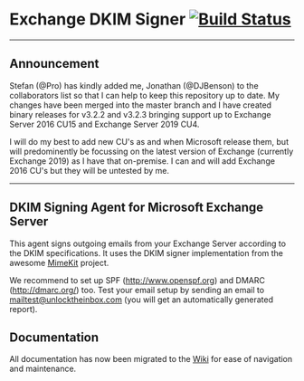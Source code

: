 ﻿Exchange DKIM Signer [![Build Status](https://travis-ci.org/Pro/dkim-exchange.png?branch=master)](https://travis-ci.org/Pro/dkim-exchange)
=============

-----------------------------------------------------------------------------------------------------------------------

## Announcement

Stefan (@Pro) has kindly added me, Jonathan (@DJBenson) to the collaborators list so that I can help to keep this repository up to date. My changes have been merged into the master branch and I have created binary releases for v3.2.2 and v3.2.3 bringing support up to Exchange Server 2016 CU15 and Exchange Server 2019 CU4.

I will do my best to add new CU's as and when Microsoft release them, but will predominently be focussing on the latest version of Exchange (currently Exchange 2019) as I have that on-premise. I can and will add Exchange 2016 CU's but they will be untested by me.

-----------------------------------------------------------------------------------------------------------------------

## DKIM Signing Agent for Microsoft Exchange Server

This agent signs outgoing emails from your Exchange Server according to the DKIM specifications. It uses the DKIM signer implementation from the awesome [MimeKit](https://github.com/jstedfast/MimeKit) project.

We recommend to set up SPF (http://www.openspf.org) and DMARC (http://dmarc.org/) too. Test your email setup by sending an email to mailtest@unlocktheinbox.com (you will get an automatically generated report).

## Documentation

All documentation has now been migrated to the [Wiki](https://github.com/Pro/dkim-exchange/wiki) for ease of navigation and maintenance.

